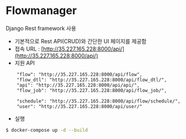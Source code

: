 # Flowmanager

Django Rest framework 사용
- 기본적으로 Rest API(CRUD)와 간단한 UI 페이지를 제공함
- 접속 URL : [http://35.227.165.228:8000/api/](http://35.227.165.228:8000/api/)
- 지원 API
```
    "flow": "http://35.227.165.228:8000/api/flow",    
    "flow_dtl": "http://35.227.165.228:8000/api/flow_dtl/",
    "api": "http://35.227.165.228:8000/api/api/",
    "flow_job": "http://35.227.165.228:8000/api/flow_job/",
    
    "schedule": "http://35.227.165.228:8000/api/flow/schedule/",
    "user": "http://35.227.165.228:8000/api/user/"
```
- 실행
```sh
$ docker-compose up -d --build
```
